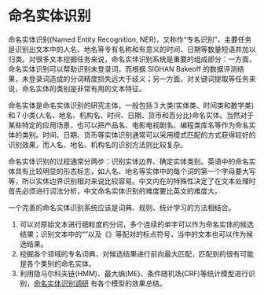 # 命名实体识别

命名实体识别(Named Entity Recognition, NER)，又称作“专名识别”，主要任务是识别出文本中的人名、地名等专有名称和有意义的时间、日期等数量短语并加以归类。对很多文本挖掘任务来说，命名实体识别系统是重要的组成部分：一方面，命名实体识别可以帮助识别未登录词，而根据 SIGHAN Bakeoff 的数据评测结果，未登录词造成的分词精度损失远大于歧义；另一方面，对关键词提取等任务来说，命名实体的类别是非常有用的文本特征。

命名实体是命名实体识别的研究主体，一般包括３大类(实体类、时间类和数字类)和７小类(人名、地名、机构名、时间、日期、货币和百分比)命名实体。当然对于某些特定的应用场景，也可以把产品名、电影电视剧名、编程类库名等作为命名实体的类别。时间、日期、货币等实体识别通常可以采用模式匹配的方式获得较好的识别效果，而人名、地名、机构名的识别方法则比较复杂。

命名实体识别的过程通常分两步：识别实体边界、确定实体类别。英语中的命名实体具有比较明显的形态标志，如人名、地名等实体中的每个词的第一个字母要大写等，所以实体边界识别相对来说比较容易。中文内在的特殊性决定了在文本处理时首先必须进行词法分析，中文命名实体识别的难度要比英文的难度大。

一个完善的命名实体识别系统应该是词典、规则、统计学习的方法相结合。

1. 可以对原始文本进行细粒度的分词，多个连续的单字可以作为命名实体的候选结果；识别文本中的“”以及《》等配对的标点符号，当中的文本也可以作为候选结果。
2. 挖掘各个领域的专名词典，对候选结果进行前向最大匹配，匹配到的很有可能是各个类别的命名实体。
3. 利用隐马尔科夫链(HMM)、最大熵(ME)、条件随机场(CRF)等统计模型进行识别，[命名实体识别调研](www.nilday.com/命名实体识别调研/) 有各个模型的效果总结。
